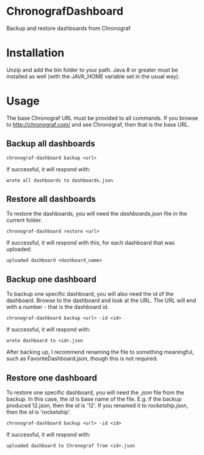 # ChronografDashboard

Backup and restore dashboards from Chronograf

# Installation

Unzip and add the bin folder to your path. Java 8 or greater must be installed as well (with the JAVA_HOME variable set in the usual way).

# Usage

The base Chronograf URL must be provided to all commands. If you browse to http://chronograf.com/ and see Chronograf, then that is the base URL. 

## Backup all dashboards

```
chronograf-dashboard backup <url> 
```

If successful, it will respond with: 

```
wrote all dashboards to dashboards.json
```

## Restore all dashboards

To restore the dashboards, you will need the _dashboards.json_ file in the current folder. 

```
chronograf-dashboard restore <url> 
```

If successful, it will respond with this, for each dashboard that was uploaded: 

```
uploaded dashboard <dashboard_name>
```

## Backup one dashboard

To backup one specific dashboard, you will also need the id of the dashboard. Browse to the dashboard and look at the URL. 
The URL will end with a number - that is the dashboard id.

```
chronograf-dashboard backup <url> -id <id> 
```

If successful, it will respond with:

```
wrote dashboard to <id>.json
```

After backing up, I recommend renaming the file to something meaningful, such as FavoriteDashboard.json, though this is not required.

## Restore one dashboard

To restore one specific dashboard, you will need the _.json_ file from the backup. In this case, the _id_ is base name of the file. E.g. if the
backup produced 12.json, then the _id_ is '12'. If you renamed it to _rocketship.json_, then the _id_ is 'rocketship'.  

```
chronograf-dashboard backup <url> -id <id> 
```

If successful, it will respond with:

```
uploaded dashboard to Chronograf from <id>.json
```
